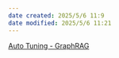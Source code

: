 ```yaml
---
date created: 2025/5/6 11:9
date modified: 2025/5/6 11:21
---
```


[Auto Tuning - GraphRAG](https://microsoft.github.io/graphrag/prompt_tuning/auto_prompt_tuning/)
